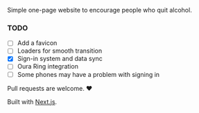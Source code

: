 Simple one-page website to encourage people who quit alcohol.

### TODO
- [ ] Add a favicon
- [ ] Loaders for smooth transition
- [x] Sign-in system and data sync
- [ ] Oura Ring integration
- [ ] Some phones may have a problem with signing in

Pull requests are welcome. ❤️

Built with [Next.js](https://nextjs.org/).
